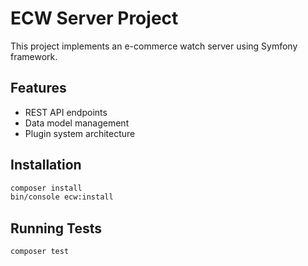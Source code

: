 # ECW Server Project

This project implements an e-commerce watch server using Symfony framework.

## Features
- REST API endpoints
- Data model management
- Plugin system architecture

## Installation
```bash
composer install
bin/console ecw:install
```

## Running Tests
```bash
composer test
```
